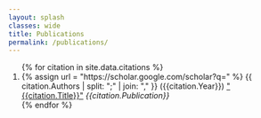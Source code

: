```yaml
---
layout: splash
classes: wide
title: Publications
permalink: /publications/
---
```

<ol>
{% for citation in site.data.citations %}
  <li>
    {% assign url = "https://scholar.google.com/scholar?q=" %}
    {{ citation.Authors | split: ";" | join: "," }} ({{citation.Year}}) <a href="{{ url }}">"{{citation.Title}}"</a> <i>{{citation.Publication}}</i>
  </li>
{% endfor %}
</ol>
